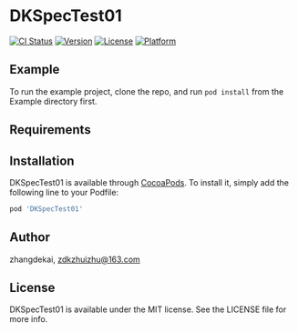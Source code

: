 # DKSpecTest01

[![CI Status](http://img.shields.io/travis/zhangdekai/DKSpecTest01.svg?style=flat)](https://travis-ci.org/zhangdekai/DKSpecTest01)
[![Version](https://img.shields.io/cocoapods/v/DKSpecTest01.svg?style=flat)](http://cocoapods.org/pods/DKSpecTest01)
[![License](https://img.shields.io/cocoapods/l/DKSpecTest01.svg?style=flat)](http://cocoapods.org/pods/DKSpecTest01)
[![Platform](https://img.shields.io/cocoapods/p/DKSpecTest01.svg?style=flat)](http://cocoapods.org/pods/DKSpecTest01)

## Example

To run the example project, clone the repo, and run `pod install` from the Example directory first.

## Requirements

## Installation

DKSpecTest01 is available through [CocoaPods](http://cocoapods.org). To install
it, simply add the following line to your Podfile:

```ruby
pod 'DKSpecTest01'
```

## Author

zhangdekai, zdkzhuizhu@163.com

## License

DKSpecTest01 is available under the MIT license. See the LICENSE file for more info.
